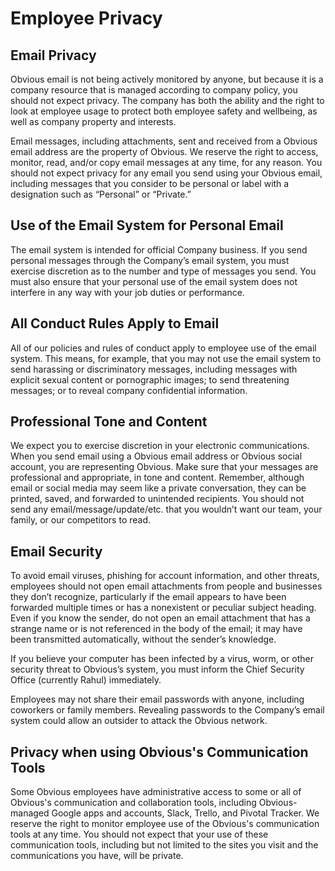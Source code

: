 # Employee Privacy

## Email Privacy

Obvious email is not being actively monitored by anyone, but because it is a company resource that is managed according to company policy, you should not expect privacy. The company has both the ability and the right to look at employee usage to protect both employee safety and wellbeing, as well as company property and interests.

Email messages, including attachments, sent and received from a Obvious email address are the property of Obvious. We reserve the right to access, monitor, read, and/or copy email messages at any time, for any reason. You should not expect privacy for any email you send using your Obvious email, including messages that you consider to be personal or label with a designation such as “Personal” or “Private.”

## Use of the Email System for Personal Email

The email system is intended for official Company business. If you send personal messages through the Company’s email system, you must exercise discretion as to the number and type of messages you send. You must also ensure that your personal use of the email system does not interfere in any way with your job duties or performance.

## All Conduct Rules Apply to Email

All of our policies and rules of conduct apply to employee use of the email system. This means, for example, that you may not use the email system to send harassing or discriminatory messages, including messages with explicit sexual content or pornographic images; to send threatening messages; or to reveal company confidential information.

## Professional Tone and Content

We expect you to exercise discretion in your electronic communications. When you send email using a Obvious email address or Obvious social account, you are representing Obvious. Make sure that your messages are professional and appropriate, in tone and content. Remember, although email or social media may seem like a private conversation, they can be printed, saved, and forwarded to unintended recipients. You should not send any email/message/update/etc. that you wouldn’t want our team, your family, or our competitors to read.

## Email Security

To avoid email viruses, phishing for account information, and other threats, employees should not open email attachments from people and businesses they don’t recognize, particularly if the email appears to have been forwarded multiple times or has a nonexistent or peculiar subject heading. Even if you know the sender, do not open an email attachment that has a strange name or is not referenced in the body of the email; it may have been transmitted automatically, without the sender’s knowledge.

If you believe your computer has been infected by a virus, worm, or other security threat to Obvious’s system, you must inform the Chief Security Office (currently Rahul) immediately.

Employees may not share their email passwords with anyone, including coworkers or family members. Revealing passwords to the Company’s email system could allow an outsider to attack the Obvious network.

## Privacy when using Obvious's Communication Tools

Some Obvious employees have administrative access to some or all of Obvious's communication and collaboration tools, including Obvious-managed Google apps and accounts, Slack, Trello, and Pivotal Tracker. We reserve the right to monitor employee use of the Obvious's communication tools at any time. You should not expect that your use of these communication tools, including but not limited to the sites you visit and the communications you have, will be private.
